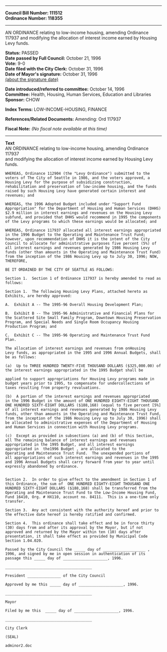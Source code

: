 * * * * *  
  
**Council Bill Number: [](#h0)[](#h2)111512**   
**Ordinance Number: 118355**  
  
* * * * *  
  
AN ORDINANCE relating to low-income housing, amending Ordinance 117937 and modifying the allocation of interest income earned by Housing Levy funds.  
  
**Status:** PASSED   
**Date passed by Full Council:** October 21, 1996   
**Vote:** 9-0   
**Date filed with the City Clerk:** October 31, 1996   
**Date of Mayor's signature:** October 31, 1996   
[(about the signature date)](/~public/approvaldate.htm)   
  
  
**Date introduced/referred to committee:** October 14, 1996   
**Committee:** Health, Housing, Human Services, Education and Libraries   
**Sponsor:** CHOW   
  
**Index Terms:** LOW-INCOME-HOUSING, FINANCE  
  
**References/Related Documents:** Amending: Ord 117937  
  
**Fiscal Note:** *(No fiscal note available at this time)*  
  
* * * * *  
  
**Text**  
    AN ORDINANCE relating to low-income housing, amending Ordinance 117937  
    and modifying the allocation of interest income earned by Housing Levy  
    funds.  
  
    WHEREAS, Ordinance 112904 (the "Levy Ordinance") submitted to the  
    voters of The City of Seattle in 1986, and the voters approved, a  
    Housing Levy for the purpose of subsidizing construction,  
    rehabilitation and preservation of low-income housing, and the funds  
    raised by such Housing Levy have generated certain interest and  
    revenues; and  
  
    WHEREAS, the 1996 Adopted Budget included under "Support Fund  
    Appropriation" for the Department of Housing and Human Services (DHHS)  
    $2.9 million in interest earnings and revenues on the Housing Levy  
    subfund, and provided that DHHS would recommend in 1995 the components  
    of the Levy programs to which these earnings would be allocated; and  
  
    WHEREAS, Ordinance 117937 allocated all interest earnings appropriated  
    in the 1996 Budget to the Operating and Maintenance Trust Fund;  
    however, upon recommendation of DHHS it is the intent of the City  
    Council to allocate for administrative purposes five percent (5%) of  
    all interest earnings and revenues generated by 1986 Housing Levy  
    funds (other than amounts in the Operating and Maintenance Trust Fund)  
    from the inception of the 1986 Housing Levy up to July 30, 1996; NOW,  
    THEREFORE,  
  
    BE IT ORDAINED BY THE CITY OF SEATTLE AS FOLLOWS:  
  
    Section 1.  Section 1 of Ordinance 117937 is hereby amended to read as  
    follows:  
  
    Section 1.  The following Housing Levy Plans, attached hereto as  
    Exhibits, are hereby approved:  
  
    A.  Exhibit A -- The 1995-96 Overall Housing Development Plan;  
  
    B.  Exhibit B -- The 1995-96 Administrative and Financial Plans for  
    the Scattered Site Small Family Program, Downtown Housing Preservation  
    Program, and Special Needs and Single Room Occupancy Housing  
    Production Program; and  
  
    C.  Exhibit C -- The 1995-96 Operating and Maintenance Trust Fund  
    Plan.  
  
    The allocation of interest earnings and revenues from onHousing  
    Levy funds, as appropriated in the 1995 and 1996 Annual Budgets, shall  
    be as follows:  
  
    (a)  Up to THREE HUNDRED TWENTY-FIVE THOUSAND DOLLARS ($325,000.00) of  
    the interest earnings appropriated in the 1995 Budget shall be  
  
    applied to support appropriations for Housing Levy programs made in  
    budget years prior to 1995, to compensate for undercollections of  
    taxes resulting from property revaluations.  
  
    (b)  A portion of the interest earnings and revenues appropriated  
    in the 1996 Budget in the amount of ONE HUNDRED EIGHTY-EIGHT THOUSAND  
    ONE HUNDRED SIXTY-EIGHT DOLLARS ($188,168) (equal to five percent [5%]  
    of all interest earnings and revenues generated by 1986 Housing Levy  
    funds, other than amounts in the Operating and Maintenance Trust Fund,  
    from the inception of the 1986 Housing Levy up to July 30, 1996) shall  
    be allocated to administrative expenses of the Department of Housing  
    and Human Services in connection with Housing Levy programs.  
  
    (c)  Except as provided in subsections (a) and (b) of this Section,  
    all The remaining balance of interest earnings and revenues  
    appropriated in the 1995 Budget, and all interest earnings  
    appropriated in  the1996 Budget , are allocated to the  
    Operating and Maintenance Trust Fund.  The unexpended portions of  
    all appropriations of such interest earnings and revenues in the 1995  
    and 1996 Annual Budgets shall carry forward from year to year until  
    expressly abandoned by ordinance.  
  
  
    Section 2.  In order to give effect to the amendment in Section 1 of  
    this Ordinance, the sum of  ONE HUNDRED EIGHTY-EIGHT THOUSAND ONE  
    HUNDRED SIXTY-EIGHT DOLLARS ($188,168) shall be transferred from the  
    Operating and Maintenance Trust Fund to the Low-Income Housing Fund,  
    Fund 16410, Org. # HX110, account no. 84111.  This is a one-time only  
    transfer.  
  
    Section 3.  Any act consistent with the authority hereof and prior to  
    the effective date hereof is hereby ratified and confirmed.  
  
    Section 4.  This ordinance shall take effect and be in force thirty  
    (30) days from and after its approval by the Mayor, but if not  
    approved and returned by the Mayor within ten (10) days after  
    presentation, it shall take effect as provided by Municipal Code  
    Section 1.04.020.  
  
    Passed by the City Council the _____ day of ___________________ ,  
    1996, and signed by me in open session in authentication of its  
    passage this _____ day of ____________________, 1996.  
  
    _______________________________________  
  
    President _______________ of the City Council  
  
    Approved by me this _____ day of ____________________, 1996.  
  
    _______________________________________  
  
    Mayor  
  
    Filed by me this  _____ day of ____________________, 1996.  
  
    _______________________________________  
  
    City Clerk  
  
    (SEAL)  
  
    adminor2.doc  
